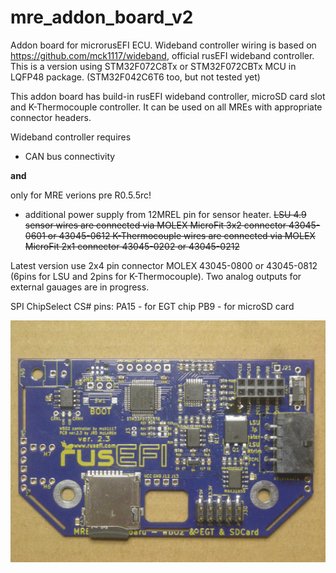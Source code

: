# mre_addon_board_v2

Addon board for microrusEFI ECU.
Wideband controller wiring is based on https://github.com/mck1117/wideband, official rusEFI wideband controller.
This is a version using STM32F072C8Tx or STM32F072CBTx MCU in LQFP48 package. (STM32F042C6T6 too, but not tested yet)

This addon board has build-in rusEFI wideband controller, microSD card slot and K-Thermocouple controller.
It can be used on all MREs with appropriate connector headers.

Wideband controller requires 
* CAN bus connectivity 

**and**

only for MRE verions pre R0.5.5rc! 
* additional power supply from 12MREL pin for sensor heater. 
~~LSU 4.9 sensor wires are connected via MOLEX MicroFit 3x2 connector 43045-0601 or 43045-0612
K-Thermocouple wires are connected via MOLEX MicroFit 2x1 connector 43045-0202 or 43045-0212~~

Latest version use 2x4 pin connector MOLEX 43045-0800 or 43045-0812 (6pins for LSU and 2pins for K-Thermocouple).
Two analog outputs for external gauages are in progress.

SPI ChipSelect CS# pins:
PA15 - for EGT chip
PB9 - for microSD card

![mre_addon_board_v2](https://github.com/JRDMcLAREN/mre_addon_board_v2/blob/main/mre_addon_real.jpg)
